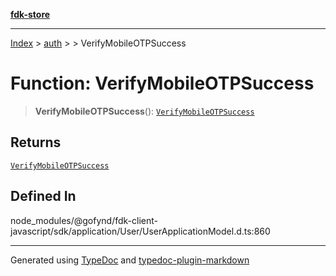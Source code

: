 [**fdk-store**](../../../README.md)
***

[Index](../../../API.md) > [auth](../../README.md) > [<internal>](../README.md) > VerifyMobileOTPSuccess

# Function: VerifyMobileOTPSuccess

> **VerifyMobileOTPSuccess**(): [`VerifyMobileOTPSuccess`](../type-aliases/type-alias.VerifyMobileOTPSuccess.md)

## Returns

[`VerifyMobileOTPSuccess`](../type-aliases/type-alias.VerifyMobileOTPSuccess.md)

## Defined In

node\_modules/@gofynd/fdk-client-javascript/sdk/application/User/UserApplicationModel.d.ts:860

***
Generated using [TypeDoc](https://typedoc.org/) and [typedoc-plugin-markdown](https://www.npmjs.com/package/typedoc-plugin-markdown)
